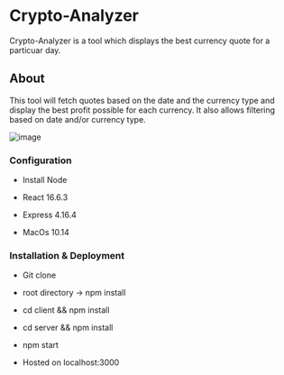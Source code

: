 # Crypto-Analyzer

Crypto-Analyzer is a tool which displays the best currency quote for a particuar day.

## About 

This tool will fetch quotes based on the date and the currency type and display the best profit possible for each currency.
It also allows filtering based on date and/or currency type.

![image](https://github.com/amrish036/Crypto-Analyzer/blob/master/client/public/Screen%20Shot.png)

### Configuration

- Install Node 

- React   16.6.3
- Express 4.16.4
- MacOs   10.14

### Installation & Deployment

- Git clone
- root directory -> npm install
- cd client && npm install
- cd server && npm install

- npm start
- Hosted on localhost:3000
 
